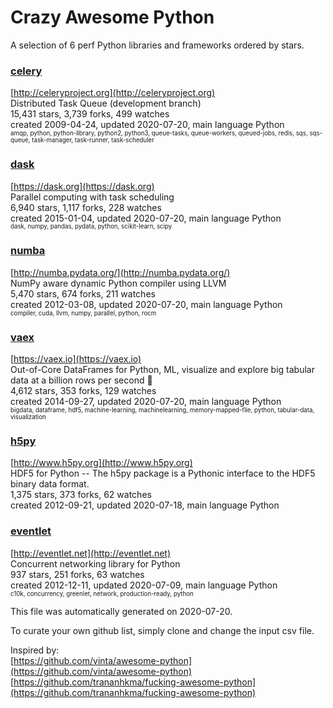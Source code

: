 # Crazy Awesome Python
A selection of 6 perf Python libraries and frameworks ordered by stars.  


### [celery](https://github.com/celery/celery)  
[http://celeryproject.org](http://celeryproject.org)  
Distributed Task Queue (development branch)  
15,431 stars, 3,739 forks, 499 watches  
created 2009-04-24, updated 2020-07-20, main language Python  
<sub><sup>amqp, python, python-library, python2, python3, queue-tasks, queue-workers, queued-jobs, redis, sqs, sqs-queue, task-manager, task-runner, task-scheduler</sup></sub>


### [dask](https://github.com/dask/dask)  
[https://dask.org](https://dask.org)  
Parallel computing with task scheduling  
6,940 stars, 1,117 forks, 228 watches  
created 2015-01-04, updated 2020-07-20, main language Python  
<sub><sup>dask, numpy, pandas, pydata, python, scikit-learn, scipy</sup></sub>


### [numba](https://github.com/numba/numba)  
[http://numba.pydata.org/](http://numba.pydata.org/)  
NumPy aware dynamic Python compiler using LLVM  
5,470 stars, 674 forks, 211 watches  
created 2012-03-08, updated 2020-07-20, main language Python  
<sub><sup>compiler, cuda, llvm, numpy, parallel, python, rocm</sup></sub>


### [vaex](https://github.com/vaexio/vaex)  
[https://vaex.io](https://vaex.io)  
 Out-of-Core DataFrames for Python, ML, visualize and explore big tabular data at a billion rows per second 🚀  
4,612 stars, 353 forks, 129 watches  
created 2014-09-27, updated 2020-07-20, main language Python  
<sub><sup>bigdata, dataframe, hdf5, machine-learning, machinelearning, memory-mapped-file, python, tabular-data, visualization</sup></sub>


### [h5py](https://github.com/h5py/h5py)  
[http://www.h5py.org](http://www.h5py.org)  
HDF5 for Python -- The h5py package is a Pythonic interface to the HDF5 binary data format.  
1,375 stars, 373 forks, 62 watches  
created 2012-09-21, updated 2020-07-18, main language Python  


### [eventlet](https://github.com/eventlet/eventlet)  
[http://eventlet.net](http://eventlet.net)  
Concurrent networking library for Python  
937 stars, 251 forks, 63 watches  
created 2012-12-11, updated 2020-07-09, main language Python  
<sub><sup>c10k, concurrency, greenlet, network, production-ready, python</sup></sub>


This file was automatically generated on 2020-07-20.  

To curate your own github list, simply clone and change the input csv file.  

Inspired by:  
[https://github.com/vinta/awesome-python](https://github.com/vinta/awesome-python)  
[https://github.com/trananhkma/fucking-awesome-python](https://github.com/trananhkma/fucking-awesome-python)  